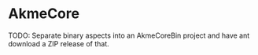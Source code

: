 # AkmeCore

TODO: Separate binary aspects into an AkmeCoreBin project and have ant download a ZIP release of that.

